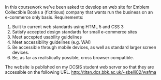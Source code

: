 In this coursework we've been asked to develop an web site for Emblem Collectible Books a (fictitious) company that wants run the business on an e-commerce
only basis.
Requirements:
1. Built to current web standards using HTML 5 and CSS 3
2. Satisfy accepted design standards for small e-commerce sites
3. Meet accepted usability guidelines
4. Meet accessibility guidelines (e.g. WAI)
5. Be accessible through mobile devices, as well as standard larger screen
devices.
6. Be, as far as realistically possible, cross browser compatible.

The website is published on my DCSIS student web server so that they are
accessible on the following URL.
http://titan.dcs.bbk.ac.uk/~sbelli02/wafma
